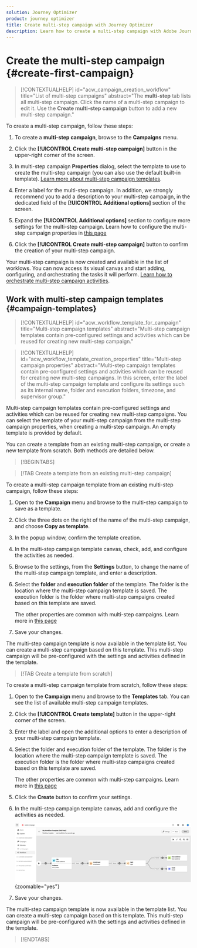 ```yaml
---
solution: Journey Optimizer
product: journey optimizer
title: Create multi-step campaign with Journey Optimizer
description: Learn how to create a multi-step campaign with Adobe Journey Optimizer
---
```


# Create the multi-step campaign {#create-first-campaign}

>[!CONTEXTUALHELP]
>id="acw_campaign_creation_workflow"
>title="List of multi-step campaigns"
>abstract="The **multi-step** tab lists all multi-step campaign. Click the name of a multi-step campaign to edit it. Use the **Create multi-step campaign** button to add a new multi-step campaign."


To create a multi-step campaign, follow these steps:

1. To create a **multi-step campaign**, browse to the **Campaigns** menu.  

1. Click the **[!UICONTROL Create multi-step campaign]** button in the upper-right corner of the screen.

1. In multi-step campaign **Properties** dialog, select the template to use to create the multi-step campaign (you can also use the default built-in template). [Learn more about multi-step campaign templates](#campaign-templates).

1. Enter a label for the multi-step campaign. In addition, we strongly recommend you to add a description to your multi-step campaign, in the dedicated field of the **[!UICONTROL Additional options]** section of the screen.

1. Expand the **[!UICONTROL Additional options]** section to configure more settings for the multi-step campaign. Learn how to configure the multi-step campaign properties in [this page](campaign-settings.md#properties)

1. Click the **[!UICONTROL Create multi-step campaign]** button to confirm the creation of your multi-step campaign.

Your multi-step campaign is now created and available in the list of worklows. You can now access its visual canvas and start adding, configuring, and orchestrating the tasks it will perform. [Learn how to orchestrate multi-step campaign activities](orchestrate-activities.md).

## Work with multi-step campaign templates {#campaign-templates}

>[!CONTEXTUALHELP]
>id="acw_workflow_template_for_campaign"
>title="Multi-step campaign templates"
>abstract="Multi-step campaign templates contain pre-configured settings and activities which can be reused for creating new multi-step campaign."

>[!CONTEXTUALHELP]
>id="acw_workflow_template_creation_properties"
>title="Multi-step campaign properties"
>abstract="Multi-step campaign templates contain pre-configured settings and activities which can be reused for creating new multi-step campaigns. In this screen, enter the label of the multi-step campaign template and configure its settings such as its internal name, folder and execution folders, timezone, and supervisor group."

Multi-step campaign templates contain pre-configured settings and activities which can be reused for creating new multi-step campaigns. You can select the template of your multi-step campaign from the multi-step campaign properties, when creating a multi-step campaign. An empty template is provided by default.

You can create a template from an existing multi-step campaign, or create a new template from scratch. Both methods are detailed below.

>[!BEGINTABS]

>[!TAB Create a template from an existing multi-step campaign]

To create a multi-step campaign template from an existing multi-step campaign, follow these steps:

1. Open to the **Campaign** menu and browse to the multi-step campaign to save as a template.
1. Click the three dots on the right of the name of the multi-step campaign, and choose **Copy as template**.
1. In the popup window, confirm the template creation.
1. In the multi-step campaign template canvas, check, add, and configure the activities as needed.
1. Browse to the settings, from the **Settings** button, to change the name of the multi-step campaign template, and enter a description.
1. Select the **folder** and **execution folder** of the template. The folder is the location where the multi-step campaign template is saved. The execution folder is the folder where multi-step campaigns created based on this template are saved.

    The other properties are common with multi-step campaigns. Learn more in [this page](campaign-settings.md#properties)

1. Save your changes. 

The multi-step campaign template is now available in the template list. You can create a multi-step campaign based on this template. This multi-step campaign will be pre-configured with the settings and activities defined in the template.


>[!TAB Create a template from scratch]


To create a multi-step campaign template from scratch, follow these steps:

1. Open to the **Campaign** menu and browse to the **Templates** tab. You can see the list of available multi-step campaign templates.
1. Click the **[!UICONTROL Create template]** button in the upper-right corner of the screen.
1. Enter the label and open the additional options to enter a description of your multi-step campaign template.
1. Select the folder and execution folder of the template. The folder is the location where the multi-step campaign template is saved. The execution folder is the folder where multi-step campaigns created based on this template are saved.

    The other properties are common with multi-step campaigns. Learn more in [this page](campaign-settings.md#properties)

1. Click the **Create** button to confirm your settings.
1. In the multi-step campaign template canvas, add and configure the activities as needed.

     ![](assets/wf-template-activities.png){zoomable="yes"}

1. Save your changes. 

The multi-step campaign template is now available in the template list. You can create a multi-step campaign based on this template. This multi-step campaign will be pre-configured with the settings and activities defined in the template.

>[!ENDTABS]
